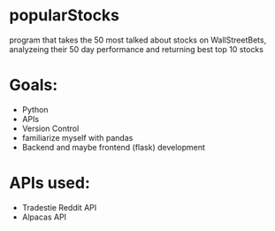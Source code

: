 # popularStocks
program that takes the 50 most talked about stocks on WallStreetBets, analyzeing their 50 day performance and returning best top 10 stocks

# Goals:
- Python
- APIs
- Version Control
- familiarize myself with pandas
- Backend and maybe frontend (flask) development

# APIs used: 
- Tradestie Reddit API
- Alpacas API
